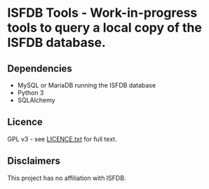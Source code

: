 # ISFDB Tools - Work-in-progress tools to query a local copy of the ISFDB database.

## Dependencies

* MySQL or MariaDB running the ISFDB database
* Python 3
* SQLAlchemy

## Licence

GPL v3 - see [LICENCE.txt](licence.txt) for full text.

## Disclaimers

This project has no affiliation with ISFDB.
